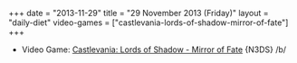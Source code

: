+++
date = "2013-11-29"
title = "29 November 2013 (Friday)"
layout = "daily-diet"
video-games = ["castlevania-lords-of-shadow-mirror-of-fate"]
+++

<ul>
<li class="entry Video Game">Video Game: <a href="/video-games/castlevania-lords-of-shadow-mirror-of-fate">Castlevania: Lords of Shadow - Mirror of Fate</a> {N3DS} /b/</li>
</ul>